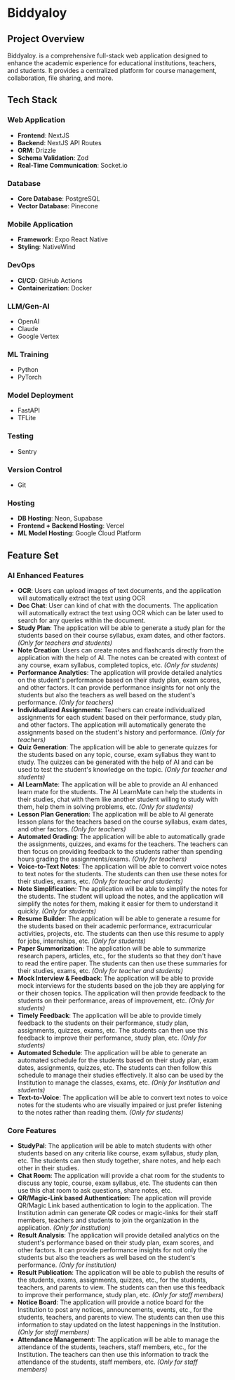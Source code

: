 # Biddyaloy

## Project Overview

Biddyaloy. is a comprehensive full-stack web application designed to enhance the academic experience for educational institutions, teachers, and students. It provides a centralized platform for course management, collaboration, file sharing, and more.

## Tech Stack

### Web Application

- **Frontend**: NextJS
- **Backend**: NextJS API Routes
- **ORM**: Drizzle
- **Schema Validation**: Zod
- **Real-Time Communication**: Socket.io

### Database

- **Core Database**: PostgreSQL
- **Vector Database**: Pinecone

### Mobile Application

- **Framework**: Expo React Native
- **Styling**: NativeWind

### DevOps

- **CI/CD**: GitHub Actions
- **Containerization**: Docker

### LLM/Gen-AI

- OpenAI
- Claude
- Google Vertex

### ML Training

- Python
- PyTorch

### Model Deployment

- FastAPI
- TFLite

### Testing

- Sentry

### Version Control

- Git

### Hosting

- **DB Hosting**: Neon, Supabase
- **Frontend + Backend Hosting**: Vercel
- **ML Model Hosting**: Google Cloud Platform

## Feature Set

### AI Enhanced Features

- **OCR**: Users can upload images of text documents, and the application will automatically extract the text using OCR
- **Doc Chat**: User can kind of chat with the documents. The application will automatically extract the text using OCR which can be later used to search for any queries within the document.
- **Study Plan**: The application will be able to generate a study plan for the students based on their course syllabus, exam dates, and other factors. _(Only for teachers and students)_
- **Note Creation**: Users can create notes and flashcards directly from the application with the help of AI. The notes can be created with context of any course, exam syllabus, completed topics, etc. _(Only for students)_
- **Performance Analytics**: The application will provide detailed analytics on the student's performance based on their study plan, exam scores, and other factors. It can provide performance insights for not only the students but also the teachers as well based on the student's performance. _(Only for teachers)_
- **Individualized Assignments**: Teachers can create individualized assignments for each student based on their performance, study plan, and other factors. The application will automatically generate the assignments based on the student's history and performance. _(Only for teachers)_
- **Quiz Generation**: The application will be able to generate quizzes for the students based on any topic, course, exam syllabus they want to study. The quizzes can be generated with the help of AI and can be used to test the student's knowledge on the topic. _(Only for teacher and students)_
- **AI LearnMate**: The application will be able to provide an AI enhanced learn mate for the students. The AI LearnMate can help the students in their studies, chat with them like another student willing to study with them, help them in solving problems, etc. _(Only for students)_
- **Lesson Plan Generation**: The application will be able to AI generate lesson plans for the teachers based on the course syllabus, exam dates, and other factors. _(Only for teachers)_
- **Automated Grading**: The application will be able to automatically grade the assignments, quizzes, and exams for the teachers. The teachers can then focus on providing feedback to the students rather than spending hours grading the assignments/exams. _(Only for teachers)_
- **Voice-to-Text Notes**: The application will be able to convert voice notes to text notes for the students. The students can then use these notes for their studies, exams, etc. _(Only for teacher and students)_
- **Note Simplification**: The application will be able to simplify the notes for the students. The student will upload the notes, and the application will simplify the notes for them, making it easier for them to understand it quickly. _(Only for students)_
- **Resume Builder**: The application will be able to generate a resume for the students based on their academic performance, extracurricular activities, projects, etc. The students can then use this resume to apply for jobs, internships, etc. _(Only for students)_
- **Paper Summorization**: The application will be able to summarize research papers, articles, etc., for the students so that they don't have to read the entire paper. The students can then use these summaries for their studies, exams, etc. _(Only for teacher and students)_
- **Mock Interview & Feedback**: The application will be able to provide mock interviews for the students based on the job they are applying for or their chosen topics. The application will then provide feedback to the students on their performance, areas of improvement, etc. _(Only for students)_
- **Timely Feedback**: The application will be able to provide timely feedback to the students on their performance, study plan, assignments, quizzes, exams, etc. The students can then use this feedback to improve their performance, study plan, etc. _(Only for students)_
- **Automated Schedule**: The application will be able to generate an automated schedule for the students based on their study plan, exam dates, assignments, quizzes, etc. The students can then follow this schedule to manage their studies effectively. It also can be used by the Institution to manage the classes, exams, etc. _(Only for Institution and students)_
- **Text-to-Voice**: The application will be able to convert text notes to voice notes for the students who are visually impaired or just prefer listening to the notes rather than reading them. _(Only for students)_

### Core Features

- **StudyPal**: The application will be able to match students with other students based on any criteria like course, exam syllabus, study plan, etc. The students can then study together, share notes, and help each other in their studies.
- **Chat Room**: The application will provide a chat room for the students to discuss any topic, course, exam syllabus, etc. The students can then use this chat room to ask questions, share notes, etc.
- **QR/Magic-Link based Authentication**: The application will provide QR/Magic Link based authentication to login to the application. The Institution admin can generate QR codes or magic-links for their staff members, teachers and students to join the organization in the application. _(Only for institution)_
- **Result Analysis**: The application will provide detailed analytics on the student's performance based on their study plan, exam scores, and other factors. It can provide performance insights for not only the students but also the teachers as well based on the student's performance. _(Only for institution)_
- **Result Publication**: The application will be able to publish the results of the students, exams, assignments, quizzes, etc., for the students, teachers, and parents to view. The students can then use this feedback to improve their performance, study plan, etc. _(Only for staff members)_
- **Notice Board**: The application will provide a notice board for the Institution to post any notices, announcements, events, etc., for the students, teachers, and parents to view. The students can then use this information to stay updated on the latest happenings in the Institution. _(Only for staff members)_
- **Attendance Management**: The application will be able to manage the attendance of the students, teachers, staff members, etc., for the Institution. The teachers can then use this information to track the attendance of the students, staff members, etc. _(Only for staff members)_
